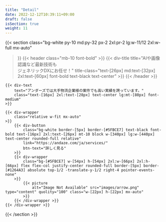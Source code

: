 ```yaml
---
title: "Detail"
date: 2022-12-12T10:39:11+09:00
draft: false
isSection: true
weight: 11
---
```


{{< section
    class="bg-white py-10 md:py-32 px-2 2xl:pr-2 lg:w-11/12 2xl:w-full mx-auto"
>}}
    {{< header
        class="mb-10 font-bold"
    >}}
        {{< div-title
            title="AIや画像認識など最新技術も<br>ジェネリックDXにお任せ！"
            title-class="text-[26px] md:text-[32px] 2xl:text-[60px] font-bold text-black text-center"
        >}}
    {{< /header >}}

    {{< div-text
        text="アンダーズでは大手物流企業様の案件でも高い実績を誇っています。"
        class="text-[16px] 2xl:text-[28px] text-center lg:mt-[80px] font-medium"
    >}}

    {{< div-wrapper
        class="relative w-fit mx-auto"
    >}}
        {{< div-button
            class="bg-white border-[5px] border-[#5FBCE7] text-black font-bold text-[16px] 2xl:text-[26px] mt-10 block w-[340px] lg:w-[440px] text-center rounded-full relative"
            link="https://andaze.com/ja/services/"
            btn-text="詳しく見る"
        >}}
        {{< div-wrapper
            class="bg-[#5FBCE7] w-[54px] h-[54px] 2xl:w-[66px] 2xl:h-[66px] flex flex-col justify-center rounded-full border-[5px] border-[#1264A3] absolute top-1/2 -translate-y-1/2 right-4 pointer-events-none"
        >}}
            {{< picture
                alt="Image Not Available" src="images/arrow.png" type="content" quolity="100" class="w-[22px] h-[22px] mx-auto"
            >}}
        {{< /div-wrapper >}}
    {{< /div-wrapper >}}


{{< /section >}}
